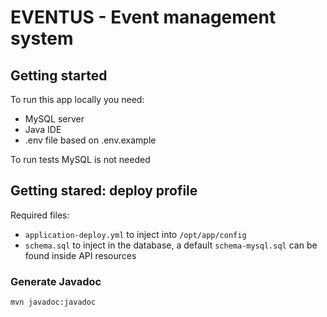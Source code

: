 # EVENTUS - Event management system

## Getting started

To run this app locally you need:
- MySQL server
- Java IDE
- .env file based on .env.example

To run tests MySQL is not needed

## Getting stared: deploy profile

Required files:
- ```application-deploy.yml``` to inject into ```/opt/app/config```
- ```schema.sql``` to inject in the database, a default ```schema-mysql.sql``` can be found inside API resources

### Generate Javadoc

```mvn javadoc:javadoc```